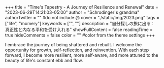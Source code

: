 +++
title = "Time's Tapestry - A Journey of Resilience and Renewal"
date = "2023-06-29T14:21:03-05:00"
author = "Schrodinger`s grandma"
authorTwitter = "" #do not include @
cover = "./static/img/2023.png"
tags = ["life", "momery"]
keywords = ["", ""]
description = "自分探しの旅に出る： 真正性と内なる平和を受け入れる"
showFullContent = false
readingTime = true
hideComments = false
color = "" #color from the theme settings
+++

I embrace the journey of being shattered and rebuilt. I welcome the opportunity for growth, self-reflection, and reinvention. With each step forward, I become more resilient, more self-aware, and more attuned to the beauty of life's constant ebb and flow.
